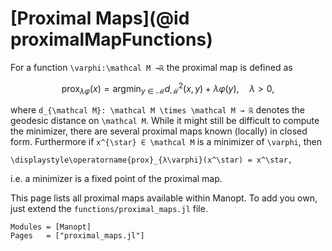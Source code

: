 # [Proximal Maps](@id proximalMapFunctions)

For a function ``\varphi:\mathcal M →ℝ`` the proximal map is defined
as

```math
\displaystyle\operatorname{prox}_{λ\varphi}(x)
= \operatorname*{argmin}_{y ∈ \mathcal M} d_{\mathcal M}^2(x,y) + λ\varphi(y),
\quad λ > 0,
```

where ``d_{\mathcal M}: \mathcal M \times \mathcal M → ℝ`` denotes
the geodesic distance on ``\mathcal M``. While it might still be difficult to
compute the minimizer, there are several proximal maps known (locally) in closed
form. Furthermore if ``x^{\star} ∈ \mathcal M`` is a minimizer of ``\varphi``, then

``\displaystyle\operatorname{prox}_{λ\varphi}(x^\star) = x^\star,``

i.e. a minimizer is a fixed point of the proximal map.

This page lists all proximal maps available within Manopt. To add you own, just
extend the `functions/proximal_maps.jl` file.

```@autodocs
Modules = [Manopt]
Pages   = ["proximal_maps.jl"]
```
